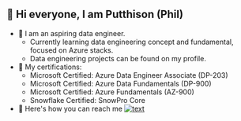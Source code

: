 👋 Hi everyone, I am Putthison (Phil) 
-
- 👷 I am an aspiring data engineer.
   - Currently learning data engineering concept and fundamental, focused on Azure stacks.
   - Data engineering projects can be found on my profile.
- 📜 My certifications:
  - Microsoft Certified: Azure Data Engineer Associate (DP-203)
  - Microsoft Certified: Azure Data Fundamentals (DP-900)
  - Microsoft Certified: Azure Fundamentals (AZ-900)
  - Snowflake Certified: SnowPro Core 
- 📮 Here's how you can reach me [![text](https://img.shields.io/badge/LinkedIn-0077B5?style=for-the-badge&logo=linkedin&logoColor=white)](https://www.linkedin.com/in/putthison-wannapong-142731214)










